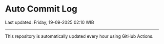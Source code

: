# Auto Commit Log

Last updated: Friday, 19-09-2025 02:10 WIB

---

This repository is automatically updated every hour using GitHub Actions.

